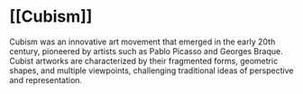 # [[Cubism]]

Cubism was an innovative art movement that emerged in the early 20th century, pioneered by artists such as Pablo Picasso and Georges Braque. Cubist artworks are characterized by their fragmented forms, geometric shapes, and multiple viewpoints, challenging traditional ideas of perspective and representation.